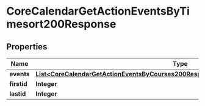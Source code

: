 

# CoreCalendarGetActionEventsByTimesort200Response


## Properties

| Name | Type | Description | Notes |
|------------ | ------------- | ------------- | -------------|
|**events** | [**List&lt;CoreCalendarGetActionEventsByCourses200ResponseGroupedbycourseInnerEventsInner&gt;**](CoreCalendarGetActionEventsByCourses200ResponseGroupedbycourseInnerEventsInner.md) |  |  |
|**firstid** | **Integer** | firstid |  |
|**lastid** | **Integer** | lastid |  |



